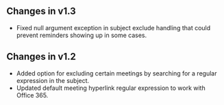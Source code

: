Changes in v1.3
---------------

- Fixed null argument exception in subject exclude handling that could prevent reminders showing up in some cases. 

Changes in v1.2
---------------

- Added option for excluding certain meetings by searching for a regular expression in the subject. 
- Updated default meeting hyperlink regular expression to work with Office 365.
